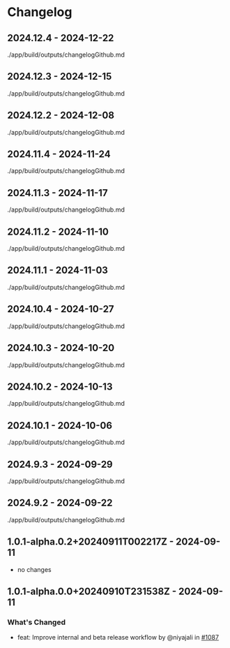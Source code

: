 # Changelog

## 2024.12.4 - 2024-12-22

./app/build/outputs/changelogGithub.md

## 2024.12.3 - 2024-12-15

./app/build/outputs/changelogGithub.md

## 2024.12.2 - 2024-12-08

./app/build/outputs/changelogGithub.md

## 2024.11.4 - 2024-11-24

./app/build/outputs/changelogGithub.md

## 2024.11.3 - 2024-11-17

./app/build/outputs/changelogGithub.md

## 2024.11.2 - 2024-11-10

./app/build/outputs/changelogGithub.md

## 2024.11.1 - 2024-11-03

./app/build/outputs/changelogGithub.md

## 2024.10.4 - 2024-10-27

./app/build/outputs/changelogGithub.md

## 2024.10.3 - 2024-10-20

./app/build/outputs/changelogGithub.md

## 2024.10.2 - 2024-10-13

./app/build/outputs/changelogGithub.md

## 2024.10.1 - 2024-10-06

./app/build/outputs/changelogGithub.md

## 2024.9.3 - 2024-09-29

./app/build/outputs/changelogGithub.md

## 2024.9.2 - 2024-09-22

./app/build/outputs/changelogGithub.md

## 1.0.1-alpha.0.2+20240911T002217Z - 2024-09-11

- no changes

## 1.0.1-alpha.0.0+20240910T231538Z - 2024-09-11

### What's Changed

- feat: Improve internal and beta release workflow by @niyajali in [#1087](https://github.com/skniyajali/PoposRoom/pull/1087)
